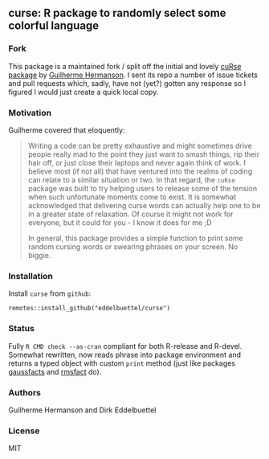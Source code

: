 ## curse: R package to randomly select some colorful language

### Fork

This package is a maintained fork / split off the initial and lovely [cuRse package](https://github.com/G-Hermanson/cuRse) by [Guilherme Hermanson](https://github.com/G-Hermanson).  I sent its repo a number of issue tickets and pull requests which, sadly, have not (yet?) gotten any response so I figured I would just create a quick local copy.

### Motivation

Guilherme covered that eloquently:

> Writing a code can be pretty exhaustive and might sometimes drive people really mad to the point they just want to smash things, rip their hair off, or just close their laptops and never again think of work. I believe most (if not all) that have ventured into the realms of coding can relate to a similar situation or two. In that regard, the `cuRse` package was built to try helping users to release some of the tension when such unfortunate moments come to exist. It is somewhat acknowledged that delivering curse words can actually help one to be in a greater state of relaxation. Of course it might not work for everyone, but it could for you - I know it does for me ;D
>
> In general, this package provides a simple function to print some random cursing words or swearing phrases on your screen. No biggie.

### Installation

Install `curse` from `github`:
```{r}
remotes::install_github("eddelbuettel/curse")
```

### Status

Fully `R CMD check --as-cran` compliant for both R-release and R-devel.
Somewhat rewritten, now reads phrase into package environment and returns a typed object with custom `print` method (just like packages [gaussfacts](https://github.com/eddelbuettel/gaussfacts) and [rmsfact](https://github.com/eddelbuettel/rmsfact) do).

### Authors

Guilherme Hermanson and Dirk Eddelbuettel

### License

MIT
